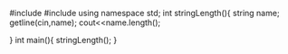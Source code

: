 #include <iostream>
#include <string>
using namespace std;
int stringLength(){
    string name;
    getline(cin,name);
    cout<<name.length();

}
int main(){
    stringLength();
}

